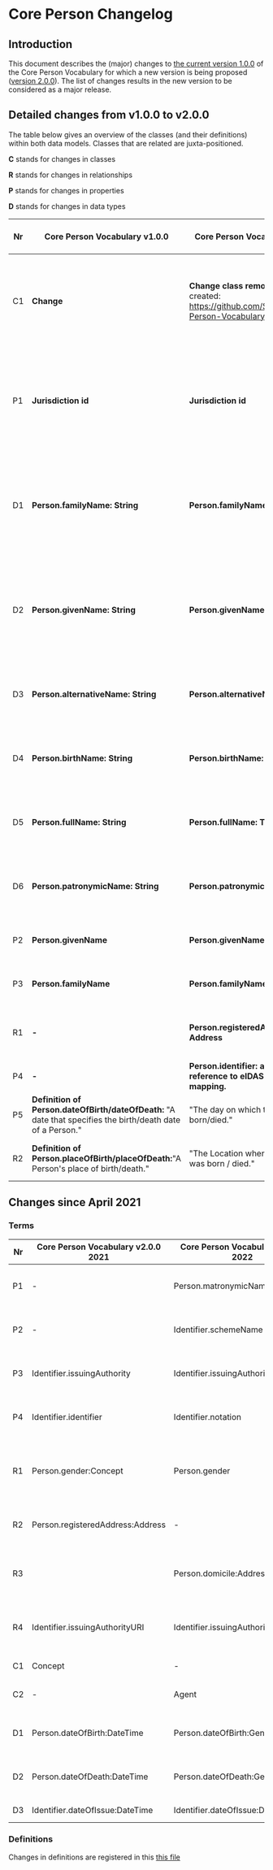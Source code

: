 # Core Person Changelog

## Introduction

This document describes the (major) changes to [the current version 1.0.0](https://github.com/SEMICeu/Core-Person-Vocabulary/tree/master/releases/1.00) of the Core Person Vocabulary for which a new version is being proposed ([version 2.0.0](https://semiceu.github.io/Core-Person-Vocabulary/releases/2.00/)). The list of changes results in the new version to be considered as a major release.


## Detailed changes from v1.0.0 to v2.0.0

The table below gives an overview of the classes (and their definitions) within both data models. Classes that are related are juxta-positioned.

**C** stands for changes in classes

**R** stands for changes in relationships

**P** stands for changes in properties

**D** stands for changes in data types

| Nr | Core Person Vocabulary v1.0.0 | Core Person Vocabulary v2.0.0 | Rationale | GitHub / Change |
| --- | --- | --- | --- | --- |
| C1 | **Change** | **Change class removed** Issue created: https://github.com/SEMICeu/Core-Person-Vocabulary/issues/10** | There should be a discussion on Github about the interest of keeping the Change class. | GitHub |
| P1 | **Jurisdiction id** | **Jurisdiction id** | Why is an ID property required for this class and not for others? Should we add/remove ID properties? | GitHub |
| D1 | **Person.familyName: String** | **Person.familyName: Text** | Alignment with SDG WP4 where the datatype was changed to allow for multi-script. |Change|
| D2 | **Person.givenName: String** | **Person.givenName: Text** | Alignment with SDG WP4 where the datatype was changed to allow for multi-script. | Change |
| D3 | **Person.alternativeName: String** | **Person.alternativeName: Text** | Following the same rationale as for given and family name. | Change |
| D4 | **Person.birthName: String** | **Person.birthName: Text** | Following the same rationale as for given and family name. | Change |
| D5 | **Person.fullName: String** | **Person.fullName: Text** | Following the same rationale as for given and family name. | Change |
| D6 | **Person.patronymicName: String** | **Person.patronymicName: Text** | Following the same rationale as for given and family name. | Change |
| P2 | **Person.givenName** | **Person.givenName (forename)** | Alignment with public documents schema. | Change |
| P3 | **Person.familyName** | **Person.familyName (surname)** | Alignment with public documents schema. | Change |
| R1 | **-** | **Person.registeredAddress: Address** | This relationship was needed by SDG WP4. | Change |
| P4 | **-** | **Person.identifier: added reference to eIDAS regulation and mapping.** | | Change |
| P5 | **Definition of Person.dateOfBirth/dateOfDeath:** &quot;A date that specifies the birth/death date of a Person.&quot; | &quot;The day on which the Person was born/died.&quot; | Improved definitions based on SDG WP4. | Change |
| R2 | **Definition of Person.placeOfBirth/placeOfDeath:**&quot;A Person&#39;s place of birth/death.&quot; | &quot;The Location where the Person was born / died.&quot; | Improved definitions based on SDG WP4. | Change |

## Changes since April 2021 

### Terms

| Nr | Core Person Vocabulary v2.0.0 2021 | Core Person Vocabulary v2.0.0 2022   | Rationale                                                                  | GitHub/Change                                                                                                              |
| -- | ---------------------------------- | ------------------------------------ | -------------------------------------------------------------------------- | -------------------------------------------------------------------------------------------------------------------------- |
| P1 | \-                                 | Person.matronymicName                | In some country it is used                                                 | [https://github.com/SEMICeu/Core-Person-Vocabulary/issues/25](https://github.com/SEMICeu/Core-Person-Vocabulary/issues/25) |
| P2 | \-                                 | Identifier.schemeName                | Identifiers can be detailed                                                | [https://github.com/SEMICeu/Core-Person-Vocabulary/issues/29](https://github.com/SEMICeu/Core-Person-Vocabulary/issues/29) |
| P3 | Identifier.issuingAuthority        | Identifier.issuingAuthorityName      | Better property readability                                                | [https://github.com/SEMICeu/Core-Person-Vocabulary/issues/14](https://github.com/SEMICeu/Core-Person-Vocabulary/issues/14) |
| P4 | Identifier.identifier              | Identifier.notation                  | to better distinguish it from the identifier itself                        |                                                                                                                            |
| R1 | Person.gender:Concept              | Person.gender                        | Replaced by Person.gender property, as skos:Concept has been made implicit |                                                                                                                            |
| R2 | Person.registeredAddress:Address   | \-                                   | It has been moved to Core Location, so it can reused                       |                                                                                                                            |
| R3 |                                    | Person.domicile:Address              | Better relation between person and permanent address                       | [https://github.com/SEMICeu/Core-Person-Vocabulary/issues/3](https://github.com/SEMICeu/Core-Person-Vocabulary/issues/3)   |
| R4 | Identifier.issuingAuthorityURI     | Identifier.issuingAuthorityURI:Agent | the range of the property has been made more generic                       |                                                                                                                            |
| C1 | Concept                            | \-                                   | made it implicit                                                           |                                                                                                                            |
| C2 | \-                                 | Agent                                | highlighted as super class of Person                                       |                                                                                                                            |
| D1 | Person.dateOfBirth:DateTime        | Person.dateOfBirth:GenericDate       | the new date is more generic                                               | [https://github.com/SEMICeu/Core-Person-Vocabulary/issues/17](https://github.com/SEMICeu/Core-Person-Vocabulary/issues/17) |
| D2 | Person.dateOfDeath:DateTime        | Person.dateOfDeath:GenericDate       | the new date is more generic                                               | [https://github.com/SEMICeu/Core-Person-Vocabulary/issues/17](https://github.com/SEMICeu/Core-Person-Vocabulary/issues/17) |
| D3 | Identifier.dateOfIssue:DateTime    | Identifier.dateOfIssue:Date          | the property is more generic                                               |

### Definitions

Changes in definitions are registered in this [this file](Changelog_definitions.md.md)